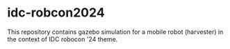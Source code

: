 # idc-robcon2024
This repository contains gazebo simulation for a mobile robot (harvester) in the context of IDC robocon '24 theme.
